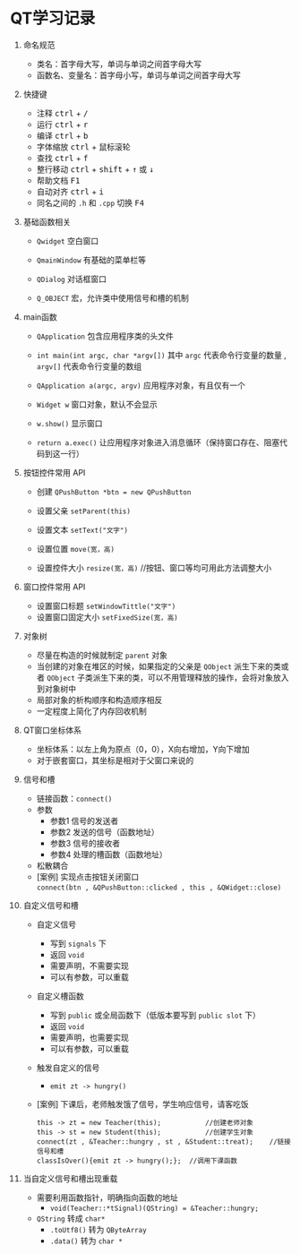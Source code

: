 # QT学习记录
1. 命名规范
    - 类名：首字母大写，单词与单词之间首字母大写
    - 函数名、变量名：首字母小写，单词与单词之间首字母大写

2. 快捷键
    - 注释 <kbd>ctrl</kbd> + <kbd>/</kbd>
    - 运行 <kbd>ctrl</kbd> + <kbd>r</kbd>
    - 编译 <kbd>ctrl</kbd> + <kbd>b</kbd>
    - 字体缩放 <kbd>ctrl</kbd> + <kbd>鼠标滚轮</kbd>
    - 查找 <kbd>ctrl</kbd> + <kbd>f</kbd>
    - 整行移动 <kbd>ctrl</kbd> + <kbd>shift</kbd> + <kbd>↑</kbd> 或 <kbd>↓</kbd>
    - 帮助文档 <kbd>F1</kbd>
    - 自动对齐 <kbd>ctrl</kbd> + <kbd>i</kbd>
    - 同名之间的 `.h` 和 `.cpp` 切换 <kbd>F4</kbd>

3. 基础函数相关
    - `Qwidget` 空白窗口
    - `QmainWindow` 有基础的菜单栏等
    - `QDialog` 对话框窗口

    - `Q_OBJECT` 宏，允许类中使用信号和槽的机制

4. main函数
    - `QApplication` 包含应用程序类的头文件

    - `int main(int argc, char *argv[])` 其中 `argc` 代表命令行变量的数量 ,  `argv[]` 代表命令行变量的数组
    - `QApplication a(argc, argv)` 应用程序对象，有且仅有一个
    - `Widget w` 窗口对象，默认不会显示
    - `w.show()` 显示窗口
    - `return a.exec()` 让应用程序对象进入消息循环（保持窗口存在、阻塞代码到这一行）

5. 按钮控件常用 API
    - 创建 `QPushButton *btn = new QPushButton`

    - 设置父亲 `setParent(this)`
    - 设置文本 `setText("文字")`
    - 设置位置 `move(宽，高)`
    - 设置控件大小 `resize(宽，高)`     //按钮、窗口等均可用此方法调整大小

6. 窗口控件常用 API
    - 设置窗口标题 `setWindowTittle("文字")`
    - 设置窗口固定大小 `setFixedSize(宽，高)`

7. 对象树
    - 尽量在构造的时候就制定 `parent` 对象
    - 当创建的对象在堆区的时候，如果指定的父亲是 `QObject` 派生下来的类或者 `QObject` 子类派生下来的类，可以不用管理释放的操作，会将对象放入到对象树中
    - 局部对象的析构顺序和构造顺序相反
    - 一定程度上简化了内存回收机制

8. QT窗口坐标体系
    - 坐标体系：以左上角为原点（0，0），X向右增加，Y向下增加
    - 对于嵌套窗口，其坐标是相对于父窗口来说的

9. 信号和槽
    - 链接函数：`connect()`
    - 参数
        - 参数1  信号的发送者
        - 参数2  发送的信号（函数地址）
        - 参数3  信号的接收者
        - 参数4  处理的槽函数（函数地址）
    - 松散耦合
    - [案例] 实现点击按钮关闭窗口  
		`connect(btn , &QPushButton::clicked , this , &QWidget::close)`
	
10. 自定义信号和槽
    - 自定义信号
        - 写到 `signals` 下
        - 返回 `void`
        - 需要声明，不需要实现
        - 可以有参数，可以重载
        
    - 自定义槽函数
        - 写到 `public` 或全局函数下（低版本要写到 `public slot` 下）
        - 返回 `void`
        - 需要声明，也需要实现
        - 可以有参数，可以重载
        
    - 触发自定义的信号
        - `emit zt -> hungry()`
        
    - [案例] 下课后，老师触发饿了信号，学生响应信号，请客吃饭
    
      ```
      this -> zt = new Teacher(this);			//创建老师对象
      this -> st = new Student(this);			//创建学生对象
      connect(zt , &Teacher::hungry , st , &Student::treat);	//链接信号和槽
      classIsOver(){emit zt -> hungry();};	//调用下课函数
      ```
    
11. 当自定义信号和槽出现重载
    
    - 需要利用函数指针，明确指向函数的地址
        - `void(Teacher::*tSignal)(QString) = &Teacher::hungry;`
    - `QString` 转成 `char*`
        - `.toUtf8()` 转为 `QByteArray`
        - `.data()` 转为 `char *`